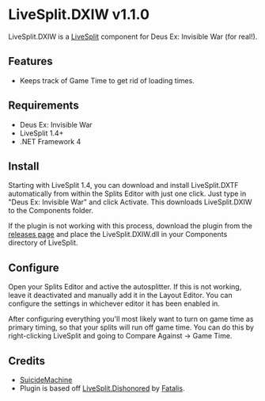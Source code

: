 ﻿LiveSplit.DXIW v1.1.0
=====================

LiveSplit.DXIW is a [LiveSplit](http://livesplit.org/) component for Deus Ex: Invisible War (for real!).

Features
--------
  * Keeps track of Game Time to get rid of loading times.

Requirements
------------

  * Deus Ex: Invisible War
  * LiveSplit 1.4+
  * .NET Framework 4  

Install
-------
Starting with LiveSplit 1.4, you can download and install LiveSplit.DXTF automatically from within the Splits Editor with just one click. Just type in "Deus Ex: Invisible War" and click Activate. This downloads LiveSplit.DXIW to the Components folder.

If the plugin is not working with this process, download the plugin from the [releases page](https://github.com/SuiMachine/LiveSplit.DXIW/releases) and place the LiveSplit.DXIW.dll in your Components directory of LiveSplit.

Configure
---------
Open your Splits Editor and active the autosplitter. If this is not working, leave it deactivated and manually add it in the Layout Editor. You can configure the settings in whichever editor it has been enabled in.

After configuring everything you'll most likely want to turn on game time as primary timing, so that your splits will run off game time. You can do this by right-clicking LiveSplit and going to Compare Against -> Game Time.


Credits
-------
  * [SuicideMachine](http://twitch.tv/suicidemachine)
  * Plugin is based off [LiveSplit.Dishonored](https://github.com/fatalis/LiveSplit.Dishonored) by [Fatalis](http://twitch.tv/fatalis_).
